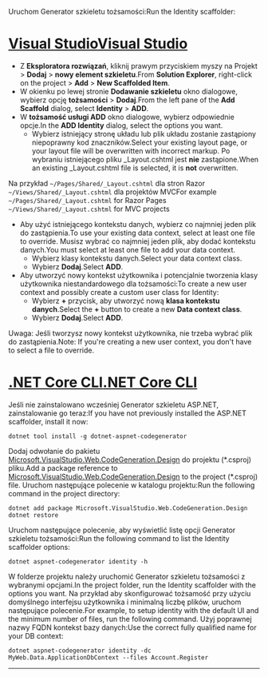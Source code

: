 <span data-ttu-id="60104-101">Uruchom Generator szkieletu tożsamości:</span><span class="sxs-lookup"><span data-stu-id="60104-101">Run the Identity scaffolder:</span></span>

# <a name="visual-studiotabvisual-studio"></a>[<span data-ttu-id="60104-102">Visual Studio</span><span class="sxs-lookup"><span data-stu-id="60104-102">Visual Studio</span></span>](#tab/visual-studio)

* <span data-ttu-id="60104-103">Z **Eksploratora rozwiązań**, kliknij prawym przyciskiem myszy na Projekt > **Dodaj** > **nowy element szkieletu**.</span><span class="sxs-lookup"><span data-stu-id="60104-103">From **Solution Explorer**, right-click on the project > **Add** > **New Scaffolded Item**.</span></span>
* <span data-ttu-id="60104-104">W okienku po lewej stronie **Dodawanie szkieletu** okno dialogowe, wybierz opcję **tożsamości** > **Dodaj**.</span><span class="sxs-lookup"><span data-stu-id="60104-104">From the left pane of the **Add Scaffold** dialog, select **Identity** > **ADD**.</span></span>
* <span data-ttu-id="60104-105">W **tożsamość usługi ADD** okno dialogowe, wybierz odpowiednie opcje.</span><span class="sxs-lookup"><span data-stu-id="60104-105">In the **ADD Identity** dialog, select the options you want.</span></span>
  * <span data-ttu-id="60104-106">Wybierz istniejący stronę układu lub plik układu zostanie zastąpiony niepoprawny kod znaczników.</span><span class="sxs-lookup"><span data-stu-id="60104-106">Select your existing layout page, or your layout file will be overwritten with incorrect markup.</span></span> <span data-ttu-id="60104-107">Po wybraniu istniejącego pliku _Layout.cshtml jest **nie** zastąpione.</span><span class="sxs-lookup"><span data-stu-id="60104-107">When an existing _Layout.cshtml file is selected, it is **not** overwritten.</span></span>

 <span data-ttu-id="60104-108">Na przykład `~/Pages/Shared/_Layout.cshtml` dla stron Razor `~/Views/Shared/_Layout.cshtml` dla projektów MVC</span><span class="sxs-lookup"><span data-stu-id="60104-108">For example `~/Pages/Shared/_Layout.cshtml` for Razor Pages `~/Views/Shared/_Layout.cshtml` for MVC projects</span></span>
* <span data-ttu-id="60104-109">Aby użyć istniejącego kontekstu danych, wybierz co najmniej jeden plik do zastąpienia.</span><span class="sxs-lookup"><span data-stu-id="60104-109">To use your existing data context, select at least one file to override.</span></span> <span data-ttu-id="60104-110">Musisz wybrać co najmniej jeden plik, aby dodać kontekstu danych.</span><span class="sxs-lookup"><span data-stu-id="60104-110">You must select at least one file to add your data context.</span></span>
  * <span data-ttu-id="60104-111">Wybierz klasy kontekstu danych.</span><span class="sxs-lookup"><span data-stu-id="60104-111">Select your data context class.</span></span>
  * <span data-ttu-id="60104-112">Wybierz **Dodaj**.</span><span class="sxs-lookup"><span data-stu-id="60104-112">Select **ADD**.</span></span>
* <span data-ttu-id="60104-113">Aby utworzyć nowy kontekst użytkownika i potencjalnie tworzenia klasy użytkownika niestandardowego dla tożsamości:</span><span class="sxs-lookup"><span data-stu-id="60104-113">To create a new user context and possibly create a custom user class for Identity:</span></span>
  * <span data-ttu-id="60104-114">Wybierz **+** przycisk, aby utworzyć nową **klasa kontekstu danych**.</span><span class="sxs-lookup"><span data-stu-id="60104-114">Select the **+** button to create a new **Data context class**.</span></span>
  * <span data-ttu-id="60104-115">Wybierz **Dodaj**.</span><span class="sxs-lookup"><span data-stu-id="60104-115">Select **ADD**.</span></span>

<span data-ttu-id="60104-116">Uwaga: Jeśli tworzysz nowy kontekst użytkownika, nie trzeba wybrać plik do zastąpienia.</span><span class="sxs-lookup"><span data-stu-id="60104-116">Note: If you're creating a new user context, you don't have to select a file to override.</span></span>

# <a name="net-core-clitabnetcore-cli"></a>[<span data-ttu-id="60104-117">.NET Core CLI</span><span class="sxs-lookup"><span data-stu-id="60104-117">.NET Core CLI</span></span>](#tab/netcore-cli)

<span data-ttu-id="60104-118">Jeśli nie zainstalowano wcześniej Generator szkieletu ASP.NET, zainstalowanie go teraz:</span><span class="sxs-lookup"><span data-stu-id="60104-118">If you have not previously installed the ASP.NET scaffolder, install it now:</span></span>

```cli
dotnet tool install -g dotnet-aspnet-codegenerator
```

<span data-ttu-id="60104-119">Dodaj odwołanie do pakietu [Microsoft.VisualStudio.Web.CodeGeneration.Design](https://www.nuget.org/packages/Microsoft.VisualStudio.Web.CodeGeneration.Design/) do projektu (\*.csproj) pliku.</span><span class="sxs-lookup"><span data-stu-id="60104-119">Add a package reference to [Microsoft.VisualStudio.Web.CodeGeneration.Design](https://www.nuget.org/packages/Microsoft.VisualStudio.Web.CodeGeneration.Design/) to the project (\*.csproj) file.</span></span> <span data-ttu-id="60104-120">Uruchom następujące polecenie w katalogu projektu:</span><span class="sxs-lookup"><span data-stu-id="60104-120">Run the following command in the project directory:</span></span>

```cli
dotnet add package Microsoft.VisualStudio.Web.CodeGeneration.Design
dotnet restore
```

<span data-ttu-id="60104-121">Uruchom następujące polecenie, aby wyświetlić listę opcji Generator szkieletu tożsamości:</span><span class="sxs-lookup"><span data-stu-id="60104-121">Run the following command to list the Identity scaffolder options:</span></span>

```cli
dotnet aspnet-codegenerator identity -h
```

<span data-ttu-id="60104-122">W folderze projektu należy uruchomić Generator szkieletu tożsamości z wybranymi opcjami.</span><span class="sxs-lookup"><span data-stu-id="60104-122">In the project folder, run the Identity scaffolder with the options you want.</span></span> <span data-ttu-id="60104-123">Na przykład aby skonfigurować tożsamość przy użyciu domyślnego interfejsu użytkownika i minimalną liczbę plików, uruchom następujące polecenie.</span><span class="sxs-lookup"><span data-stu-id="60104-123">For example, to setup identity with the default UI and the minimum number of files, run the following command.</span></span> <span data-ttu-id="60104-124">Użyj poprawnej nazwy FQDN kontekst bazy danych:</span><span class="sxs-lookup"><span data-stu-id="60104-124">Use the correct fully qualified name for your DB context:</span></span>

```cli
dotnet aspnet-codegenerator identity -dc MyWeb.Data.ApplicationDbContext --files Account.Register
```

-------------
